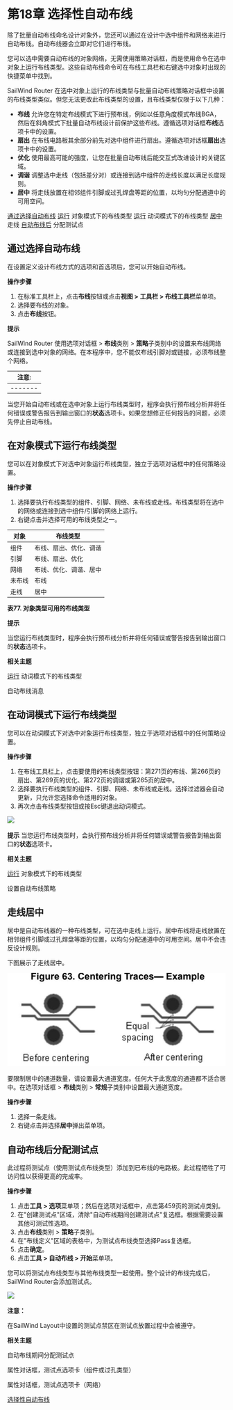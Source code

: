 # 第18章 选择性自动布线
除了批量自动布线命名设计对象外，您还可以通过在设计中选中组件和网络来进行自动布线。自动布线器会立即对它们进行布线。

您可以选中需要自动布线的对象网络，无需使用策略对话框，而是使用命令在选中对象上运行布线类型。这些自动布线命令可在布线工具栏和右键选中对象时出现的快捷菜单中找到。

SailWind Router 在选中对象上运行的布线类型与批量自动布线策略对话框中设置的布线类型类似。但您无法更改此布线类型的设置，且布线类型仅限于以下几种：

- **布线** 允许您在特定布线模式下进行预布线，例如以任意角度模式布线BGA，然后在斜角模式下批量自动布线设计前保护这些布线。遵循选项对话框**布线**选项卡中的设置。
- **扇出** 在布线电路板其余部分前先对选中组件进行扇出。遵循选项对话框**扇出**选项卡中的设置。
- **优化** 使用最高可能的强度，让您在批量自动布线后能交互式改进设计的关键区域。
- **调谐** 调整选中走线（包括差分对）或连接到选中组件的走线长度以满足长度规则。
- **居中** 将走线放置在相邻组件引脚或过孔焊盘等距的位置，以均匀分配通道中的可用空间。

[通过选择自动布线](#page-0-0) [运行](#page-1-0) 对象模式下的布线类型 [运行](#page-2-0) 动词模式下的布线类型 [居中](#page-2-1) 走线 [自动布线后](#page-3-0) 分配测试点

## 通过选择自动布线
在设置定义设计布线方式的选项和首选项后，您可以开始自动布线。

**操作步骤**

1. 在标准工具栏上，点击**布线**按钮或点击**视图 > 工具栏 > 布线工具栏**菜单项。
2. 选择要布线的对象。
3. 点击**布线**按钮。

**提示**

SailWind Router 使用选项对话框 > **布线**类别 > **策略**子类别中的设置来布线网络或连接到选中对象的网络。在本程序中，您不能仅布线引脚对或链接，必须布线整个网络。

| 注意: |
|-------|
|-------|

当您开始自动布线或在选中对象上运行布线类型时，程序会执行预布线分析并将任何错误或警告报告到输出窗口的**状态**选项卡。如果您想修正任何报告的问题，必须先停止自动布线。

## 在对象模式下运行布线类型
您可以在对象模式下对选中对象运行布线类型，独立于选项对话框中的任何策略设置。

**操作步骤**

1. 选择要执行布线类型的组件、引脚、网络、未布线或走线。布线类型将在选中的网络或连接到选中组件/引脚的网络上运行。
2. 右键点击并选择可用的布线类型之一。

| 对象    | 布线类型                     |
|-----------|-------------------------------|
| 组件 | 布线、扇出、优化、调谐 |
| 引脚       | 布线、扇出、优化       |
| 网络       | 布线、优化、调谐、居中 |
| 未布线   | 布线                         |
| 走线     | 居中                        |

**表77. 对象类型可用的布线类型**

**提示**

当您运行布线类型时，程序会执行预布线分析并将任何错误或警告报告到输出窗口的**状态**选项卡。

**相关主题**

[运行](#page-2-0) 动词模式下的布线类型

自动布线消息

## 在动词模式下运行布线类型
您可以在动词模式下对选中对象运行布线类型，独立于选项对话框中的任何策略设置。

**操作步骤**

1. 在布线工具栏上，点击要使用的布线类型按钮：第271页的布线、第266页的扇出、第269页的优化、第272页的调谐或第265页的居中。
2. 选择要执行布线类型的组件、引脚、网络、未布线或走线。选择过滤器会自动更新，只允许您选择命令适用的对象。
3. 再次点击布线类型按钮或按Esc键退出动词模式。

![](/router/guide/18/_page_2_Picture_7.jpeg)

**提示** 当您运行布线类型时，会执行预布线分析并将任何错误或警告报告到输出窗口的**状态**选项卡。

**相关主题**

[运行](#page-1-0) 对象模式下的布线类型

设置自动布线策略

## 走线居中
居中是自动布线器的一种布线类型，可在选中走线上运行。居中布线将走线放置在相邻组件引脚或过孔焊盘等距的位置，以均匀分配通道中的可用空间。居中不会违反设计规则。

下图展示了走线居中。

![](/router/guide/18/_page_2_Figure_15.jpeg)

要限制居中的通道数量，请设置最大通道宽度。任何大于此宽度的通道都不适合居中。在选项对话框 > **布线**类别 > **常规**子类别中设置最大通道宽度。

**操作步骤**

1. 选择一条走线。
2. 右键点击并选择**居中**弹出菜单项。

## 自动布线后分配测试点
此过程将测试点（使用测试点布线类型）添加到已布线的电路板。此过程牺牲了可访问性以获得更高的完成率。

**操作步骤**

1. 点击**工具 > 选项**菜单项；然后在选项对话框中，点击第459页的测试点类别。
2. 在"创建测试点"区域，清除"自动布线期间创建测试点"复选框。根据需要设置其他可测试性选项。
3. 点击**布线**类别 > **策略**子类别。
4. 在"布线定义"区域的表格中，为测试点布线类型选择Pass复选框。
5. 点击**确定**。
6. 点击**工具 > 自动布线 > 开始**菜单项。

您可以将测试点布线类型与其他布线类型一起使用。整个设计的布线完成后，SailWind Router会添加测试点。

![](/router/guide/18/_page_3_Picture_14.jpeg)

**注意：**

在SailWind Layout中设置的测试点禁区在测试点放置过程中会被遵守。

**相关主题**

自动布线期间分配测试点

属性对话框，测试点选项卡（组件或过孔类型）

属性对话框，测试点选项卡（网络）

[选择性自动布线](#page-0-1)